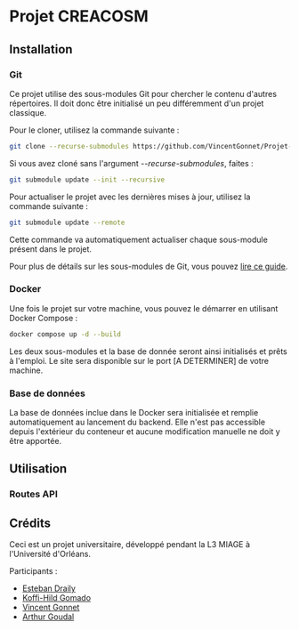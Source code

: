 # Projet CREACOSM

## Installation

### Git

Ce projet utilise des sous-modules Git pour chercher le contenu d'autres répertoires.
Il doit donc être initialisé un peu différemment d'un projet classique.

Pour le cloner, utilisez la commande suivante : 
```bash
git clone --recurse-submodules https://github.com/VincentGonnet/Projet-CREACOSM.git
```
Si vous avez cloné sans l'argument *--recurse-submodules*, faites :
```bash
git submodule update --init --recursive
```

Pour actualiser le projet avec les dernières mises à jour, utilisez la commande suivante :
```bash
git submodule update --remote
```
Cette commande va automatiquement actualiser chaque sous-module présent dans le projet.

Pour plus de détails sur les sous-modules de Git, vous pouvez [lire ce guide](https://git-scm.com/book/en/v2/Git-Tools-Submodules).

### Docker
Une fois le projet sur votre machine, vous pouvez le démarrer en utilisant Docker Compose :
```bash
docker compose up -d --build
```
Les deux sous-modules et la base de donnée seront ainsi initialisés et prêts à l'emploi.
Le site sera disponible sur le port [A DETERMINER] de votre machine.

### Base de données
La base de données inclue dans le Docker sera initialisée et remplie automatiquement au lancement du backend. Elle n'est pas accessible depuis l'extérieur du conteneur et aucune modification manuelle ne doit y être apportée.

## Utilisation

### Routes API

## Crédits

Ceci est un projet universitaire, développé pendant la L3 MIAGE à l'Université d'Orléans.

Participants :
- [Esteban Draily](https://github.com/estelar9)
- [Koffi-Hild Gomado](https://github.com/hild365)
- [Vincent Gonnet](https://github.com/VincentGonnet)
- [Arthur Goudal](https://github.com/GOUDALArthur)